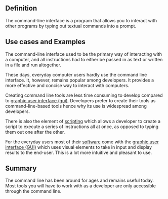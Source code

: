 ## Definition
The command-line interface is a program that allows you to interact with other programs by typing out textual commands into a prompt.

## Use cases and Examples
The command-line interface used to be the primary way of interacting with a computer, and all instructions had to either be passed in as text or written in a file and run altogether. 

These days, everyday computer users hardly use the command line interface. It, however, remains popular among developers. It provides a more effective and concise way to interact with computers.

Creating command line tools are less time consuming to develop compared to [graphic user interface (gui)](graphic-user-interface-gui.md).
Developers prefer to create their tools as command-line-based tools hence why its use is widespread among developers.

There is also the element of [scripting](shell-scripting.md) which allows a developer to create a script to execute a series of instructions all at once, as opposed to typing them out one after the other. 

For the everyday users most of their [software](software.md) come with the [graphic user interface (GUI)](graphic-user-interface-gui.md) which uses visual elements to take in input and display results to the end-user. This is a  lot more intuitive and pleasant to use.

## Summary
The command line has been around for ages and remains useful today. Most tools you will have to work with as a developer are only accessible through the command line.